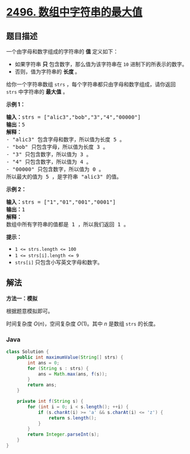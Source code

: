 # [2496. 数组中字符串的最大值](https://leetcode.cn/problems/maximum-value-of-a-string-in-an-array)

## 题目描述

<p>一个由字母和数字组成的字符串的 <strong>值</strong>&nbsp;定义如下：</p>

<ul>
	<li>如果字符串 <strong>只</strong> 包含数字，那么值为该字符串在 <code>10</code>&nbsp;进制下的所表示的数字。</li>
	<li>否则，值为字符串的 <strong>长度&nbsp;</strong>。</li>
</ul>

<p>给你一个字符串数组&nbsp;<code>strs</code>&nbsp;，每个字符串都只由字母和数字组成，请你返回 <code>strs</code>&nbsp;中字符串的 <strong>最大值</strong>&nbsp;。</p>

<p><strong>示例 1：</strong></p>

<pre>
<strong>输入：</strong>strs = ["alic3","bob","3","4","00000"]
<b>输出：</b>5
<b>解释：</b>
- "alic3" 包含字母和数字，所以值为长度 5 。
- "bob" 只包含字母，所以值为长度 3 。
- "3" 只包含数字，所以值为 3 。
- "4" 只包含数字，所以值为 4 。
- "00000" 只包含数字，所以值为 0 。
所以最大的值为 5 ，是字符串 "alic3" 的值。
</pre>

<p><strong>示例 2：</strong></p>

<pre>
<b>输入：</b>strs = ["1","01","001","0001"]
<b>输出：</b>1
<b>解释：</b>
数组中所有字符串的值都是 1 ，所以我们返回 1 。</pre>

<p><strong>提示：</strong></p>

<ul>
	<li><code>1 &lt;= strs.length &lt;= 100</code></li>
	<li><code>1 &lt;= strs[i].length &lt;= 9</code></li>
	<li><code>strs[i]</code>&nbsp;只包含小写英文字母和数字。</li>
</ul>

## 解法

**方法一：模拟**

根据题意模拟即可。

时间复杂度 $O(n)$，空间复杂度 $O(1)$。其中 $n$ 是数组 `strs` 的长度。

### **Java**

```java
class Solution {
    public int maximumValue(String[] strs) {
        int ans = 0;
        for (String s : strs) {
            ans = Math.max(ans, f(s));
        }
        return ans;
    }

    private int f(String s) {
        for (int i = 0; i < s.length(); ++i) {
            if (s.charAt(i) >= 'a' && s.charAt(i) <= 'z') {
                return s.length();
            }
        }
        return Integer.parseInt(s);
    }
}
```
